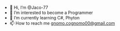 - 👋 Hi, I’m @Jaco-77
- 👀 I’m interested to become a Programmer
- 🌱 I’m currently learning C#, Phyton
- 📫 How to reach me gnomo.cognomo00@gmail.com

<!---
Jaco-77/Jaco-77 is a ✨ special ✨ repository because its `README.md` (this file) appears on your GitHub profile.
You can click the Preview link to take a look at your changes.
--->
